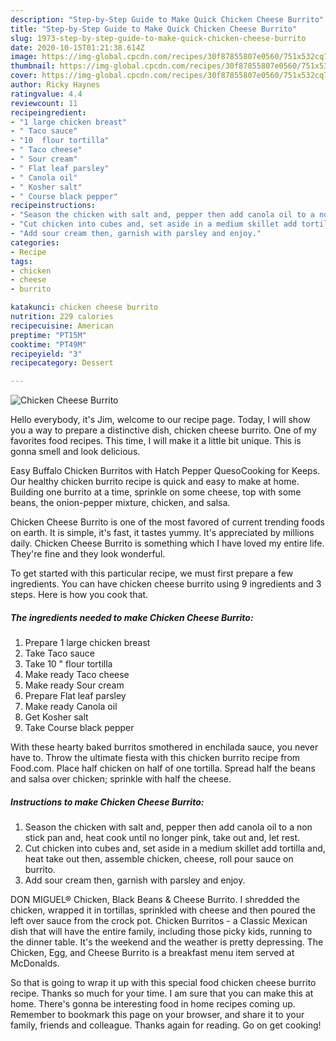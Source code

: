 ```yaml
---
description: "Step-by-Step Guide to Make Quick Chicken Cheese Burrito"
title: "Step-by-Step Guide to Make Quick Chicken Cheese Burrito"
slug: 1973-step-by-step-guide-to-make-quick-chicken-cheese-burrito
date: 2020-10-15T01:21:38.614Z
image: https://img-global.cpcdn.com/recipes/30f87855807e0560/751x532cq70/chicken-cheese-burrito-recipe-main-photo.jpg
thumbnail: https://img-global.cpcdn.com/recipes/30f87855807e0560/751x532cq70/chicken-cheese-burrito-recipe-main-photo.jpg
cover: https://img-global.cpcdn.com/recipes/30f87855807e0560/751x532cq70/chicken-cheese-burrito-recipe-main-photo.jpg
author: Ricky Haynes
ratingvalue: 4.4
reviewcount: 11
recipeingredient:
- "1 large chicken breast"
- " Taco sauce"
- "10  flour tortilla"
- " Taco cheese"
- " Sour cream"
- " Flat leaf parsley"
- " Canola oil"
- " Kosher salt"
- " Course black pepper"
recipeinstructions:
- "Season the chicken with salt and, pepper then add canola oil to a non stick pan and, heat cook until no longer pink, take out and, let rest."
- "Cut chicken into cubes and, set aside in a medium skillet add tortilla and, heat take out then, assemble chicken, cheese, roll pour sauce on burrito."
- "Add sour cream then, garnish with parsley and enjoy."
categories:
- Recipe
tags:
- chicken
- cheese
- burrito

katakunci: chicken cheese burrito 
nutrition: 229 calories
recipecuisine: American
preptime: "PT15M"
cooktime: "PT49M"
recipeyield: "3"
recipecategory: Dessert

---
```



![Chicken Cheese Burrito](https://img-global.cpcdn.com/recipes/30f87855807e0560/751x532cq70/chicken-cheese-burrito-recipe-main-photo.jpg)

Hello everybody, it's Jim, welcome to our recipe page. Today, I will show you a way to prepare a distinctive dish, chicken cheese burrito. One of my favorites food recipes. This time, I will make it a little bit unique. This is gonna smell and look delicious.

Easy Buffalo Chicken Burritos with Hatch Pepper QuesoCooking for Keeps. Our healthy chicken burrito recipe is quick and easy to make at home. Building one burrito at a time, sprinkle on some cheese, top with some beans, the onion-pepper mixture, chicken, and salsa.

Chicken Cheese Burrito is one of the most favored of current trending foods on earth. It is simple, it's fast, it tastes yummy. It's appreciated by millions daily. Chicken Cheese Burrito is something which I have loved my entire life. They're fine and they look wonderful.


To get started with this particular recipe, we must first prepare a few ingredients. You can have chicken cheese burrito using 9 ingredients and 3 steps. Here is how you cook that.

<!--inarticleads1-->

##### The ingredients needed to make Chicken Cheese Burrito:

1. Prepare 1 large chicken breast
1. Take  Taco sauce
1. Take 10 &#34; flour tortilla
1. Make ready  Taco cheese
1. Make ready  Sour cream
1. Prepare  Flat leaf parsley
1. Make ready  Canola oil
1. Get  Kosher salt
1. Take  Course black pepper


With these hearty baked burritos smothered in enchilada sauce, you never have to. Throw the ultimate fiesta with this chicken burrito recipe from Food.com. Place half chicken on half of one tortilla. Spread half the beans and salsa over chicken; sprinkle with half the cheese. 

<!--inarticleads2-->

##### Instructions to make Chicken Cheese Burrito:

1. Season the chicken with salt and, pepper then add canola oil to a non stick pan and, heat cook until no longer pink, take out and, let rest.
1. Cut chicken into cubes and, set aside in a medium skillet add tortilla and, heat take out then, assemble chicken, cheese, roll pour sauce on burrito.
1. Add sour cream then, garnish with parsley and enjoy.


DON MIGUEL® Chicken, Black Beans &amp; Cheese Burrito. I shredded the chicken, wrapped it in tortillas, sprinkled with cheese and then poured the left over sauce from the crock pot. Chicken Burritos - a Classic Mexican dish that will have the entire family, including those picky kids, running to the dinner table. It&#39;s the weekend and the weather is pretty depressing. The Chicken, Egg, and Cheese Burrito is a breakfast menu item served at McDonalds. 

So that is going to wrap it up with this special food chicken cheese burrito recipe. Thanks so much for your time. I am sure that you can make this at home. There's gonna be interesting food in home recipes coming up. Remember to bookmark this page on your browser, and share it to your family, friends and colleague. Thanks again for reading. Go on get cooking!
